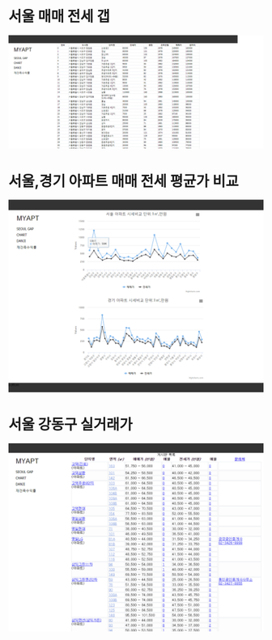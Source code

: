 # 서울 매매 전세 갭
![](https://github.com/forkballpitch/image/blob/master/image1.png?raw=true)
# 서울,경기 아파트 매매 전세 평균가 비교
![](https://github.com/forkballpitch/image/blob/master/image2.png?raw=true)
# 서울 강동구 실거래가 
![](https://github.com/forkballpitch/image/blob/master/image3.png?raw=true)
